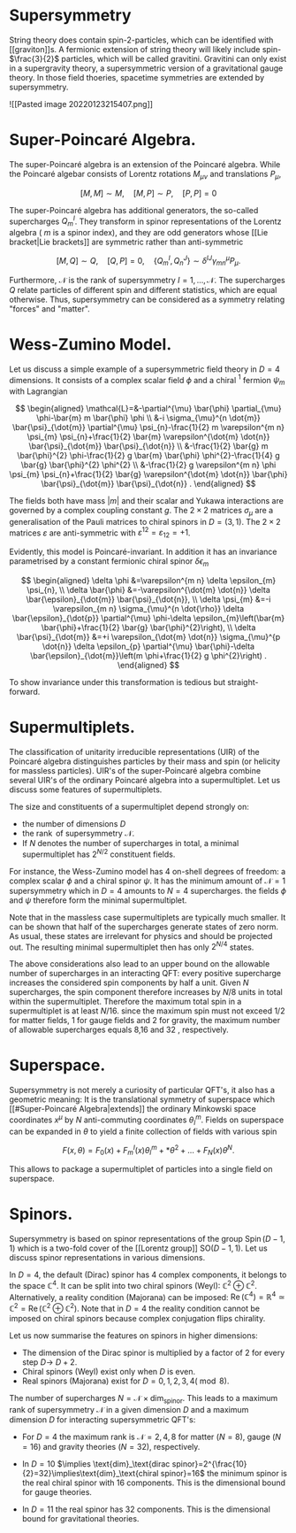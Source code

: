 # Supersymmetry

String theory does contain spin-2-particles, which can be identified with [[graviton]]s. A fermionic extension of string theory will likely include spin- $\frac{3}{2}$ particles, which will be called gravitini. Gravitini can only exist in a supergravity theory, a supersymmetric version of a gravitational gauge theory. In those field thoeries, spacetime symmetries are extended by supersymmetry.

![[Pasted image 20220123215407.png]]

# Super-Poincaré Algebra.
The super-Poincaré algebra is an extension of the Poincaré algebra. While the Poincaré algebar consists of Lorentz rotations $M_{\mu \nu}$ and translations $P_{\mu}$,

$$
[M, M] \sim M, \quad[M, P] \sim P, \quad[P, P]=0
$$

The super-Poincaré algebra has additional generators, the so-called supercharges $Q_{m}^{I}$. They transform in spinor representations of the Lorentz algebra ( $m$ is a spinor index), and they are odd generators whose [[Lie bracket|Lie brackets]] are symmetric rather than anti-symmetric

$$
[M, Q] \sim Q, \quad[Q, P]=0, \quad\left\{Q_{m}^{I}, Q_{n}^{J}\right\} \sim \delta^{I J} \gamma_{m n}^{\mu} P_{\mu} .
$$

Furthermore, $\mathcal{N}$ is the rank of supersymmetry $I=1, \ldots, \mathcal{N}$. The supercharges $Q$ relate particles of different spin and different statistics, which are equal otherwise. Thus, supersymmetry can be considered as a symmetry relating "forces" and "matter".

# Wess-Zumino Model. 
Let us discuss a simple example of a supersymmetric field theory in $D=4$ dimensions. It consists of a complex scalar field $\phi$ and a chiral $^{1}$ fermion $\psi_{m}$ with Lagrangian

$$
\begin{aligned}
\mathcal{L}=&-\partial^{\mu} \bar{\phi} \partial_{\mu} \phi-\bar{m} m \bar{\phi} \phi \\
&-i \sigma_{\mu}^{n \dot{m}} \bar{\psi}_{\dot{m}} \partial^{\mu} \psi_{n}-\frac{1}{2} m \varepsilon^{m n} \psi_{m} \psi_{n}+\frac{1}{2} \bar{m} \varepsilon^{\dot{m} \dot{n}} \bar{\psi}_{\dot{m}} \bar{\psi}_{\dot{n}} \\
&-\frac{1}{2} \bar{g} m \bar{\phi}^{2} \phi-\frac{1}{2} g \bar{m} \bar{\phi} \phi^{2}-\frac{1}{4} g \bar{g} \bar{\phi}^{2} \phi^{2} \\
&-\frac{1}{2} g \varepsilon^{m n} \phi \psi_{m} \psi_{n}+\frac{1}{2} \bar{g} \varepsilon^{\dot{m} \dot{n}} \bar{\phi} \bar{\psi}_{\dot{m}} \bar{\psi}_{\dot{n}} .
\end{aligned}
$$

The fields both have mass $|m|$ and their scalar and Yukawa interactions are governed by a complex coupling constant $g$. The $2 \times 2$ matrices $\sigma_{\mu}$ are a generalisation of the Pauli matrices to chiral spinors in $D=(3,1)$. The $2 \times 2$ matrices $\varepsilon$ are anti-symmetric with $\varepsilon^{12}=\varepsilon_{12}=+1$.

Evidently, this model is Poincaré-invariant. In addition it has an invariance parametrised by a constant fermionic chiral spinor $\delta \epsilon_{m}$

$$
\begin{aligned}
\delta \phi &=\varepsilon^{m n} \delta \epsilon_{m} \psi_{n}, \\
\delta \bar{\phi} &=-\varepsilon^{\dot{m} \dot{n}} \delta \bar{\epsilon}_{\dot{m}} \bar{\psi}_{\dot{n}}, \\
\delta \psi_{m} &=-i \varepsilon_{m n} \sigma_{\mu}^{n \dot{\rho}} \delta \bar{\epsilon}_{\dot{p}} \partial^{\mu} \phi-\delta \epsilon_{m}\left(\bar{m} \bar{\phi}+\frac{1}{2} \bar{g} \bar{\phi}^{2}\right), \\
\delta \bar{\psi}_{\dot{m}} &=+i \varepsilon_{\dot{m} \dot{n}} \sigma_{\mu}^{p \dot{n}} \delta \epsilon_{p} \partial^{\mu} \bar{\phi}-\delta \bar{\epsilon}_{\dot{m}}\left(m \phi+\frac{1}{2} g \phi^{2}\right) .
\end{aligned}
$$

To show invariance under this transformation is tedious but straight-forward. 

# Supermultiplets. 
The classification of unitarity irreducible representations (UIR) of the Poincaré algebra distinguishes particles by their mass and spin (or helicity for massless particles). UIR's of the super-Poincaré algebra combine several UIR's of the ordinary Poincaré algebra into a supermultiplet. Let us discuss some features of supermultiplets.

The size and constituents of a supermultiplet depend strongly on:
- the number of dimensions $D$ 
-  the $\operatorname{rank}$ of supersymmetry $\mathcal{N}$. 
 - If $N$ denotes the number of supercharges in total, a minimal supermultiplet has $2^{N / 2}$ constituent fields.

For instance, the Wess-Zumino model has 4 on-shell degrees of freedom: a complex scalar $\phi$ and a chiral spinor $\psi$. It has the minimum amount of $\mathcal{N}=1$ supersymmetry which in $D=4$ amounts to $N=4$ supercharges. the fields $\phi$ and $\psi$ therefore form the minimal supermultiplet.

Note that in the massless case supermultiplets are typically much smaller. It can be shown that half of the supercharges generate states of zero norm. As usual, these states are irrelevant for physics and should be projected out. The resulting minimal supermultiplet then has only $2^{N / 4}$ states.



The above considerations also lead to an upper bound on the allowable number of supercharges in an interacting QFT: every positive supercharge increases the considered spin components by half a unit. Given $N$ supercharges, the spin component therefore increases by $N / 8$ units in total within the supermultiplet. Therefore the maximum total spin in a supermultiplet is at least $N / 16$. since the maximum spin must not exceed $1 / 2$ for matter fields, 1 for gauge fields and 2 for gravity, the maximum number of allowable supercharges equals 8,16 and 32 , respectively. 

# Superspace. 
Supersymmetry is not merely a curiosity of particular QFT's, it also has a geometric meaning: It is the translational symmetry of superspace which [[#Super-Poincaré Algebra|extends]] the ordinary Minkowski space coordinates $x^{\mu}$ by $N$ anti-commuting coordinates $\theta_{I}^{m}$. Fields on superspace can be expanded in $\theta$ to yield a finite collection of fields with various spin

$$
F(x, \theta)=F_{0}(x)+F_{m}^{I}(x) \theta_{I}^{m}+* \theta^{2}+\ldots+F_{N}(x) \theta^{N} .
$$

This allows to package a supermultiplet of particles into a single field on superspace.

# Spinors. 
Supersymmetry is based on spinor representations of the group $\operatorname{Spin}(D-1,1)$ which is a two-fold cover of the [[Lorentz group]] $\mathrm{SO}(D-1,1)$. Let us discuss spinor representations in various dimensions.

In $D=4$, the default (Dirac) spinor has 4 complex components, it belongs to the space $\mathbb{C}^{4}$. It can be split into two chiral spinors (Weyl): $\mathbb{C}^{2} \oplus \mathbb{C}^{2}$. Alternatively, a reality condition (Majorana) can be imposed: $\operatorname{Re}\left(\mathbb{C}^{4}\right)=\mathbb{R}^{4} \simeq \mathbb{C}^{2}=\operatorname{Re}\left(\mathbb{C}^{2} \oplus \mathbb{C}^{2}\right)$. Note that in $D=4$ the reality condition cannot be imposed on chiral spinors because complex conjugation flips chirality.

Let us now summarise the features on spinors in higher dimensions:

- The dimension of the Dirac spinor is multiplied by a factor of 2 for every step $D \rightarrow$ $D+2$.
- Chiral spinors (Weyl) exist only when $D$ is even.
- Real spinors (Majorana) exist for $D=0,1,2,3,4(\bmod 8)$.


The number of supercharges $N=\mathcal{N}\times \text{dim}_\text{spinor}$. This leads to a maximum rank of supersymmetry $\mathcal{N}$ in a given dimension $D$ and a maximum dimension $D$ for interacting supersymmetric QFT's:

- For $D=4$ the maximum rank is $\mathcal{N}=2,4,8$ for matter ($N=8$), gauge ($N=16$) and gravity theories ($N=32$), respectively.

- In $D=10$ $\implies \text{dim}_\text{dirac spinor}=2^{\frac{10}{2}=32}\implies\text{dim}_\text{chiral spinor}=16$ the minimum spinor is the real chiral spinor with 16 components. This is the dimensional bound for gauge theories.

- In $D=11$ the real spinor has 32 components. This is the dimensional bound for gravitational theories.